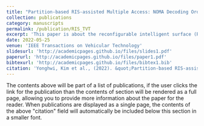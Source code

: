 ```yaml
---
title: "Partition-based RIS-assisted Multiple Access: NOMA Decoding Order Perspective"
collection: publications
category: manuscripts
permalink: /publication/RIS_TVT
excerpt: 'This paper is about the reconfigurable intelligent surface (RIS), with low complexity solution for non-orthogonal multiple access (NOMA)'
date: 2022-05-25
venue: 'IEEE Transactions on Vehicular Technology'
slidesurl: 'http://academicpages.github.io/files/slides1.pdf'
paperurl: 'http://academicpages.github.io/files/paper1.pdf'
bibtexurl: 'http://academicpages.github.io/files/bibtex1.bib'
citation: 'Yonghwi, Kim et al., (2022). &quot;Partition-based RIS-assisted Multiple Access: NOMA Decoding Order Perspective.&quot; <i>IEEE Trans. Veh. Tech.</i>. 1(1).'
---
```

The contents above will be part of a list of publications, if the user clicks the link for the publication than the contents of section will be rendered as a full page, allowing you to provide more information about the paper for the reader. When publications are displayed as a single page, the contents of the above "citation" field will automatically be included below this section in a smaller font.
